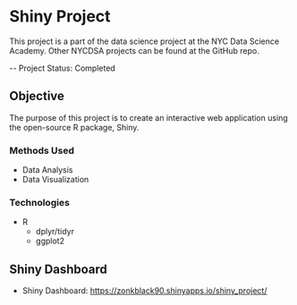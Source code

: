 # Shiny Project
This project is a part of the data science project at the NYC Data Science Academy. Other NYCDSA projects can be found at the GitHub repo.

-- Project Status: Completed

## Objective
The purpose of this project is to create an interactive web application using the open-source R package, Shiny.

### Methods Used
- Data Analysis
- Data Visualization

### Technologies
- R
    - dplyr/tidyr
    - ggplot2

## Shiny Dashboard
- Shiny Dashboard: https://zonkblack90.shinyapps.io/shiny_project/
